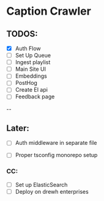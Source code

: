 # Caption Crawler

## TODOS:
- [x] Auth Flow
- [ ] Set Up Queue
- [ ] Ingest playlist
- [ ] Main Site UI
- [ ] Embeddings
- [ ] PostHog
- [ ] Create EI api
- [ ] Feedback page

--

## Later:
- [ ] Auth middleware in separate file
- [ ] Proper tsconfig monorepo setup


### CC:
- [ ] Set up ElasticSearch
- [ ] Deploy on drewh enterprises
